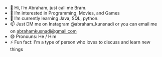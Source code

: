 - 👋 Hi, I’m Abraham, just call me Bram.
- 👀 I’m interested in Programming, Movies, and Games
- 🌱 I’m currently learning Java, SQL, python.
- 📫 Just DM me on Instagram @abraham_kunsnadi or you can email me on abrahamkusnadi@gmail.com
- 😄 Pronouns: He / Him
- ⚡ Fun fact: I'm a type of person who loves to discuss and learn new things 

<!---
abrahamkusnadi/abrahamkusnadi is a ✨ special ✨ repository because its `README.md` (this file) appears on your GitHub profile.
You can click the Preview link to take a look at your changes.
--->
